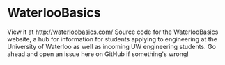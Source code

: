 # WaterlooBasics
View it at http://waterloobasics.com/
Source code for the WaterlooBasics website, a hub for information for students applying to engineering at the University of Waterloo as well as incoming UW engineering students. Go ahead and open an issue here on GitHub if something's wrong!
